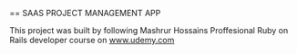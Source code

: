 == SAAS PROJECT MANAGEMENT APP

This project was built by following Mashrur Hossains Proffesional Ruby on Rails developer course on www.udemy.com
